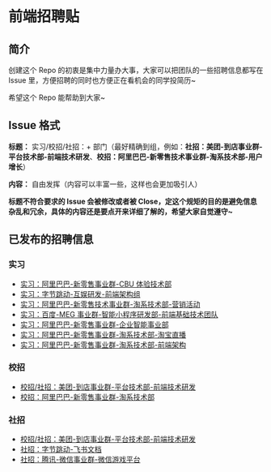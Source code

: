 # 前端招聘贴

## 简介

创建这个 Repo 的初衷是集中力量办大事，大家可以把团队的一些招聘信息都写在 Issue 里，方便招聘的同时也方便正在看机会的同学投简历~

希望这个 Repo 能帮助到大家~

## Issue 格式

**标题：** 实习/校招/社招：+ 部门（最好精确到组，例如：**社招：美团-到店事业群-平台技术部-前端技术研发**、**校招：阿里巴巴-新零售技术事业群-淘系技术部-用户增长**）

**内容：** 自由发挥（内容可以丰富一些，这样也会更加吸引人）

**标题不符合要求的 Issue 会被修改或者被 Close，定这个规矩的目的是避免信息杂乱和冗余，具体的内容还是要点开来详细了解的，希望大家自觉遵守~**

## 已发布的招聘信息

### 实习

- [实习：阿里巴巴-新零售事业群-CBU 体验技术部](https://github.com/wjq990112/Front-End-Recruitment/issues/3)
- [实习：字节跳动-互娱研发-前端架构组](https://github.com/wjq990112/Front-End-Recruitment/issues/4)
- [实习：阿里巴巴-新零售技术事业群-淘系技术部-营销活动](https://github.com/wjq990112/Front-End-Recruitment/issues/8)
- [实习：百度-MEG 事业群-智能小程序研发部-前端基础技术团队](https://github.com/wjq990112/Front-End-Recruitment/issues/11)
- [实习：阿里巴巴-新零售事业群-企业智能事业部](https://github.com/wjq990112/Front-End-Recruitment/issues/12)
- [实习：阿里巴巴-新零售事业群-淘系技术部-淘宝直播](https://github.com/wjq990112/Front-End-Recruitment/issues/13)
- [实习：阿里巴巴-新零售事业群-淘系技术部-前端架构](https://github.com/wjq990112/Front-End-Recruitment/issues/14)

### 校招

- [校招/社招：美团-到店事业群-平台技术部-前端技术研发](https://github.com/wjq990112/Front-End-Recruitment/issues/1)
- [校招：阿里巴巴-新零售事业群-淘系技术部](https://github.com/wjq990112/Front-End-Recruitment/issues/7)

### 社招

- [校招/社招：美团-到店事业群-平台技术部-前端技术研发](https://github.com/wjq990112/Front-End-Recruitment/issues/1)
- [社招：字节跳动-飞书文档](https://github.com/wjq990112/Front-End-Recruitment/issues/2)
- [社招：腾讯-微信事业群-微信游戏平台](https://github.com/wjq990112/Front-End-Recruitment/issues/9)
